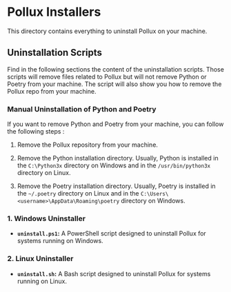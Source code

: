# Pollux Installers

This directory contains everything to uninstall Pollux on your machine.

## Uninstallation Scripts

Find in the following sections the content of the uninstallation scripts. Those scripts will remove files related to Pollux but will not remove Python or Poetry from your machine. The script will also show you how to remove the Pollux repo from your machine.

### Manual Uninstallation of Python and Poetry

If you want to remove Python and Poetry from your machine, you can follow the following steps :

1. Remove the Pollux repository from your machine.

2. Remove the Python installation directory. Usually, Python is installed in the `C:\Python3x` directory on Windows and in the `/usr/bin/python3x` directory on Linux.

3. Remove the Poetry installation directory. Usually, Poetry is installed in the `~/.poetry` directory on Linux and in the `C:\Users\<username>\AppData\Roaming\poetry` directory on Windows.

### 1. Windows Uninstaller

- **`uninstall.ps1`:** A PowerShell script designed to uninstall Pollux for systems running on Windows.

### 2. Linux Uninstaller

- **`uninstall.sh`:** A Bash script designed to uninstall Pollux for systems running on Linux.
